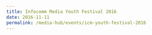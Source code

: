```yaml
---
title: Infocomm Media Youth Festival 2016
date: 2016-11-11
permalink: /media-hub/events/icm-youth-festival-2016
---
```


